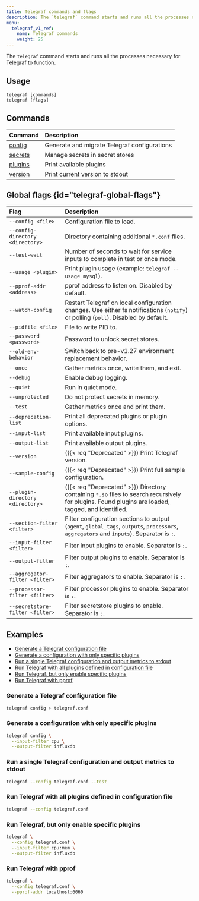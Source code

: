 ```yaml
---
title: Telegraf commands and flags
description: The `telegraf` command starts and runs all the processes necessary for Telegraf to function.
menu:
  telegraf_v1_ref:
    name: Telegraf commands
    weight: 25
---
```


The `telegraf` command starts and runs all the processes necessary for Telegraf to function.

## Usage

```
telegraf [commands]
telegraf [flags]
```

## Commands

| Command                                   | Description                                  |
| :---------------------------------------- | :------------------------------------------- |
| [config](/telegraf/v1/commands/config/)   | Generate and migrate Telegraf configurations |
| [secrets](/telegraf/v1/commands/secrets/) | Manage secrets in secret stores              |
| [plugins](/telegraf/v1/commands/plugins/) | Print available plugins                      |
| [version](/telegraf/v1/commands/version/) | Print current version to stdout              |

## Global flags {id="telegraf-global-flags"}

| Flag                             | Description                                                                                                                                       |
| :------------------------------- | :------------------------------------------------------------------------------------------------------------------------------------------------ |
| `--config <file>`                | Configuration file to load.                                                                                                                       |
| `--config-directory <directory>` | Directory containing additional `*.conf` files.                                                                                                   |
| `--test-wait`                    | Number of seconds to wait for service inputs to complete in test or once mode.                                                                    |
| `--usage <plugin>`               | Print plugin usage (example: `telegraf --usage mysql`).                                                                                           |
| `--pprof-addr <address>`         | pprof address to listen on. Disabled by default.                                                                                                  |
| `--watch-config`                 | Restart Telegraf on local configuration changes. Use either fs notifications (`notify`) or polling (`poll`). Disabled by default.                 |
| `--pidfile <file>`               | File to write PID to.                                                                                                                             |
| `--password <password>`          | Password to unlock secret stores.                                                                                                                 |
| `--old-env-behavior`             | Switch back to pre-v1.27 environment replacement behavior.                                                                                        |
| `--once`                         | Gather metrics once, write them, and exit.                                                                                                        |
| `--debug`                        | Enable debug logging.                                                                                                                             |
| `--quiet`                        | Run in quiet mode.                                                                                                                                |
| `--unprotected`                  | Do not protect secrets in memory.                                                                                                                 |
| `--test`                         | Gather metrics once and print them.                                                                                                               |
| `--deprecation-list`             | Print all deprecated plugins or plugin options.                                                                                                   |
| `--input-list`                   | Print available input plugins.                                                                                                                    |
| `--output-list`                  | Print available output plugins.                                                                                                                   |
| `--version`                      | ({{< req "Deprecated" >}}) Print Telegraf version.                                                                                                |
| `--sample-config`                | ({{< req "Deprecated" >}}) Print full sample configuration.                                                                                       |
| `--plugin-directory <directory>` | ({{< req "Deprecated" >}}) Directory containing `*.so` files to search recursively for plugins. Found plugins are loaded, tagged, and identified. |
| `--section-filter <filter>`      | Filter configuration sections to output (`agent`, `global_tags`, `outputs`, `processors`, `aggregators` and `inputs`). Separator is `:`.          |
| `--input-filter <filter>`        | Filter input plugins to enable. Separator is `:`.                                                                                                 |
| `--output-filter`                | Filter output plugins to enable. Separator is `:`.                                                                                                |
| `--aggregator-filter <filter>`   | Filter aggregators to enable. Separator is `:`.                                                                                                   |
| `--processor-filter <filter>`    | Filter processor plugins to enable. Separator is `:`.                                                                                             |
| `--secretstore-filter <filter>`  | Filter secretstore plugins to enable. Separator is `:`.                                                                                           |


## Examples

- [Generate a Telegraf configuration file](#generate-a-telegraf-configuration-file)
- [Generate a configuration with only specific plugins](#generate-a-configuration-with-only-specific-plugins)
- [Run a single Telegraf configuration and output metrics to stdout](#run-a-single-telegraf-configuration-and-output-metrics-to-stdout)
- [Run Telegraf with all plugins defined in configuration file](#run-telegraf-with-all-plugins-defined-in-configuration-file)
- [Run Telegraf, but only enable specific plugins](#run-telegraf-but-only-enable-specific-plugins)
- [Run Telegraf with pprof](#run-telegraf-with-pprof)

### Generate a Telegraf configuration file

```sh
telegraf config > telegraf.conf
```

### Generate a configuration with only specific plugins

```sh
telegraf config \
  --input-filter cpu \
  --output-filter influxdb
```

### Run a single Telegraf configuration and output metrics to stdout

```sh
telegraf --config telegraf.conf --test
```

### Run Telegraf with all plugins defined in configuration file

```sh
telegraf --config telegraf.conf
```

### Run Telegraf, but only enable specific plugins

```sh
telegraf \
  --config telegraf.conf \
  --input-filter cpu:mem \
  --output-filter influxdb
```

### Run Telegraf with pprof

```sh
telegraf \
  --config telegraf.conf \
  --pprof-addr localhost:6060
```
